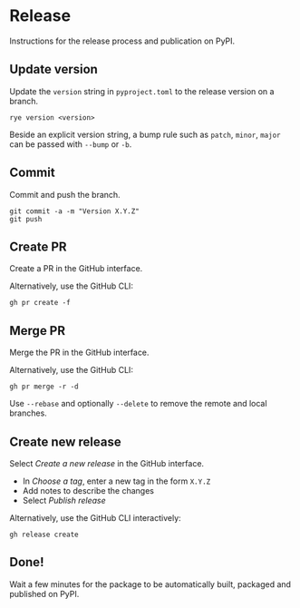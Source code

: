 # Release

Instructions for the release process and publication on PyPI.

## Update version

Update the `version` string in `pyproject.toml` to the release version on a branch.

```
rye version <version>
```
Beside an explicit version string, a bump rule such as `patch`, `minor`, `major`
can be passed with `--bump` or `-b`.

## Commit

Commit and push the branch.
```
git commit -a -m "Version X.Y.Z"
git push
```

## Create PR

Create a PR in the GitHub interface.

Alternatively, use the GitHub CLI:
```
gh pr create -f
```

## Merge PR

Merge the PR in the GitHub interface.

Alternatively, use the GitHub CLI:
```
gh pr merge -r -d
```
Use `--rebase` and optionally `--delete` to remove the remote and local branches.

## Create new release

Select *Create a new release* in the GitHub interface.

* In *Choose a tag*, enter a new tag in the form `X.Y.Z`
* Add notes to describe the changes
* Select *Publish release*

Alternatively, use the GitHub CLI interactively:
```
gh release create
```

## Done!

Wait a few minutes for the package to be automatically built, packaged and
published on PyPI.
